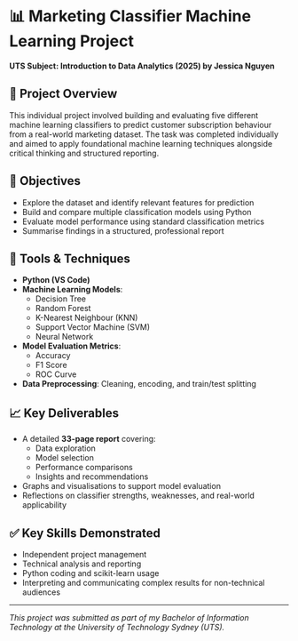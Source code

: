 # 📊 Marketing Classifier Machine Learning Project  
**UTS Subject: Introduction to Data Analytics (2025) by Jessica Nguyen**

## 🧠 Project Overview  
This individual project involved building and evaluating five different machine learning classifiers to predict customer subscription behaviour from a real-world marketing dataset. The task was completed individually and aimed to apply foundational machine learning techniques alongside critical thinking and structured reporting.

## 🎯 Objectives  
- Explore the dataset and identify relevant features for prediction  
- Build and compare multiple classification models using Python  
- Evaluate model performance using standard classification metrics  
- Summarise findings in a structured, professional report  

## 🔧 Tools & Techniques  
- **Python (VS Code)**  
- **Machine Learning Models**:  
  - Decision Tree  
  - Random Forest  
  - K-Nearest Neighbour (KNN)  
  - Support Vector Machine (SVM)  
  - Neural Network  
- **Model Evaluation Metrics**:  
  - Accuracy  
  - F1 Score  
  - ROC Curve  
- **Data Preprocessing**: Cleaning, encoding, and train/test splitting

## 📈 Key Deliverables  
- A detailed **33-page report** covering:  
  - Data exploration  
  - Model selection  
  - Performance comparisons  
  - Insights and recommendations  
- Graphs and visualisations to support model evaluation  
- Reflections on classifier strengths, weaknesses, and real-world applicability

## ✅ Key Skills Demonstrated  
- Independent project management  
- Technical analysis and reporting  
- Python coding and scikit-learn usage  
- Interpreting and communicating complex results for non-technical audiences

---

*This project was submitted as part of my Bachelor of Information Technology at the University of Technology Sydney (UTS).*  
